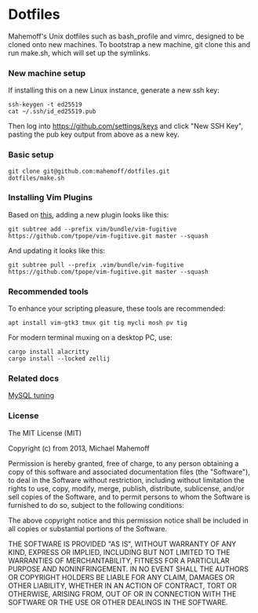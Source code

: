 Dotfiles
========

Mahemoff's Unix dotfiles such as bash\_profile and vimrc, designed to be cloned
onto new machines. To bootstrap a new machine, git clone this and run make.sh,
which will set up the symlinks.

### New machine setup

If installing this on a new Linux instance, generate a new ssh key:

```
ssh-keygen -t ed25519
cat ~/.ssh/id_ed25519.pub
```

Then log into https://github.com/settings/keys and click "New SSH Key", pasting the pub key output from above as a new key.

### Basic setup

```
git clone git@github.com:mahemoff/dotfiles.git
dotfiles/make.sh
```

### Installing Vim Plugins

Based on
[this](http://endot.org/2011/05/18/git-submodules-vs-subtrees-for-vim-plugins/),
adding a new plugin looks like this:

    git subtree add --prefix vim/bundle/vim-fugitive https://github.com/tpope/vim-fugitive.git master --squash

And updating it looks like this:

    git subtree pull --prefix .vim/bundle/vim-fugitive https://github.com/tpope/vim-fugitive.git master --squash

### Recommended tools

To enhance your scripting pleasure, these tools are recommended:

```
apt install vim-gtk3 tmux git tig mycli mosh pv tig
```

For modern terminal muxing on a desktop PC, use:

```
cargo install alacritty
cargo install --locked zellij
```

### Related docs

[MySQL tuning](https://gist.github.com/mahemoff/24a5a68e4d6b1f385af7826d195d79f0)

### License

The MIT License (MIT)

Copyright (c) from 2013, Michael Mahemoff

Permission is hereby granted, free of charge, to any person obtaining a copy
of this software and associated documentation files (the "Software"), to deal
in the Software without restriction, including without limitation the rights
to use, copy, modify, merge, publish, distribute, sublicense, and/or sell
copies of the Software, and to permit persons to whom the Software is
furnished to do so, subject to the following conditions:

The above copyright notice and this permission notice shall be included in
all copies or substantial portions of the Software.

THE SOFTWARE IS PROVIDED "AS IS", WITHOUT WARRANTY OF ANY KIND, EXPRESS OR
IMPLIED, INCLUDING BUT NOT LIMITED TO THE WARRANTIES OF MERCHANTABILITY,
FITNESS FOR A PARTICULAR PURPOSE AND NONINFRINGEMENT. IN NO EVENT SHALL THE
AUTHORS OR COPYRIGHT HOLDERS BE LIABLE FOR ANY CLAIM, DAMAGES OR OTHER
LIABILITY, WHETHER IN AN ACTION OF CONTRACT, TORT OR OTHERWISE, ARISING FROM,
OUT OF OR IN CONNECTION WITH THE SOFTWARE OR THE USE OR OTHER DEALINGS IN
THE SOFTWARE.
